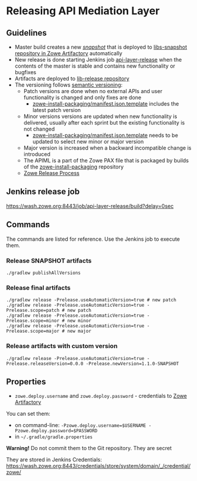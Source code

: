# Releasing API Mediation Layer

## Guidelines

- Master build creates a new [_snapshot_](https://stackoverflow.com/questions/5901378/what-exactly-is-a-maven-snapshot-and-why-do-we-need-it) that is deployed to [libs-snapshot repository in Zowe Artifactory](https://zowe.jfrog.io/zowe/libs-snapshot/org/zowe/apiml/sdk/ ) automatically
- New release is done starting Jenkins job [api-layer-release](https://wash.zowe.org:8443/job/api-layer-release/build?delay=0sec) when the contents of the master is stable and contains new functionality or bugfixes
- Artifacts are deployed to [lib-release repository](https://zowe.jfrog.io/zowe/libs-release/org/zowe/apiml/sdk/)
- The versioning follows [semantic versioning](https://semver.org/):
  - Patch versions are done when no external APIs and user functionality is changed and only fixes are done
    - [zowe-install-packaging/manifest.json.template](https://github.com/zowe/zowe-install-packaging/blob/master/manifest.json.template) includes the latest patch version
  - Minor versions versions are updated when new functionality is delivered, usually after each sprint but the existing functionality is not changed
    - [zowe-install-packaging/manifest.json.template](https://github.com/zowe/zowe-install-packaging/blob/master/manifest.json.template) needs to be updated to select new minor or major version
  - Major version is increased when a backward incompatible change is introduced
  - The APIML is a part of the Zowe PAX file that is packaged by builds of the [zowe-install-packaging](https://github.com/zowe/zowe-install-packaging/) repository
  - [Zowe Release Process](https://github.com/zowe/zlc/blob/master/process/release.md)

## Jenkins release job

https://wash.zowe.org:8443/job/api-layer-release/build?delay=0sec

## Commands

The commands are listed for reference. Use the Jenkins job to execute them.

### Release SNAPSHOT artifacts

```shell
./gradlew publishAllVersions
```

### Release final artifacts

```shell
./gradlew release -Prelease.useAutomaticVersion=true # new patch
./gradlew release -Prelease.useAutomaticVersion=true -Prelease.scope=patch # new patch
./gradlew release -Prelease.useAutomaticVersion=true -Prelease.scope=minor # new minor
./gradlew release -Prelease.useAutomaticVersion=true -Prelease.scope=major # new major
```

### Release artifacts with custom version

```shell
./gradlew release -Prelease.useAutomaticVersion=true -Prelease.releaseVersion=0.0.0 -Prelease.newVersion=1.1.0-SNAPSHOT
```

## Properties

- `zowe.deploy.username` and `zowe.deploy.password` - credentials to [Zowe Artifactory](https://zowe.jfrog.io/)

You can set them:

- on command-line: `-Pzowe.deploy.username=$USERNAME -Pzowe.deploy.password=$PASSWORD`
- in `~/.gradle/gradle.properties`

**Warning!** Do not commit them to the Git repository. They are secret

They are stored in Jenkins Credentials: https://wash.zowe.org:8443/credentials/store/system/domain/_/credential/zowe/
